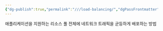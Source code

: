 ```yaml
---
{"dg-publish":true,"permalink":"///load-balancing/","dgPassFrontmatter":true}
---
```



애플리케이션을 지원하는 리소스 풀 전체에 네트워크 트래픽을 균등하게 배포하는 방법
